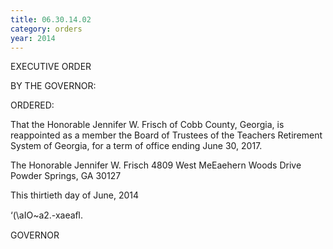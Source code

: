 ```yaml
---
title: 06.30.14.02
category: orders
year: 2014
---
```

 

EXECUTIVE ORDER

BY THE GOVERNOR:

ORDERED:

That the Honorable Jennifer W. Frisch of Cobb County, Georgia, is
reappointed as a member the Board of Trustees of the Teachers
Retirement System of Georgia, for a term of office ending June 30,
2017.

The Honorable Jennifer W. Frisch
4809 West MeEaehern Woods Drive
Powder Springs, GA 30127

This thirtieth day of June, 2014

‘(\aIO~a2.-xaeaﬂ.

GOVERNOR


